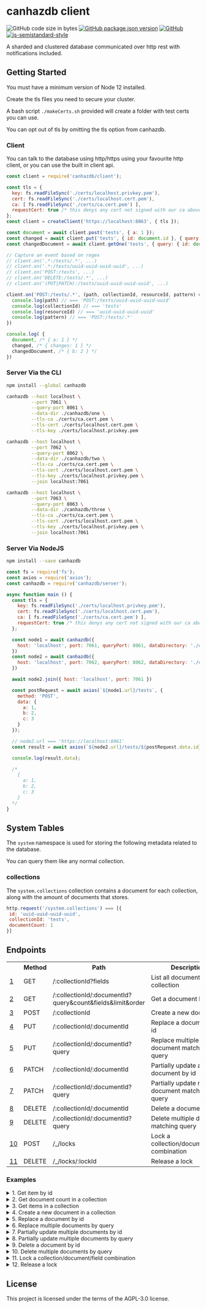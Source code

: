 # canhazdb client
![GitHub code size in bytes](https://img.shields.io/github/languages/code-size/canhazdb/client)
[![GitHub package.json version](https://img.shields.io/github/package-json/v/canhazdb/client)](https://github.com/canhazdb/client/blob/master/package.json)
[![GitHub](https://img.shields.io/github/license/canhazdb/client)](https://github.com/canhazdb/client/blob/master/LICENSE)
[![js-semistandard-style](https://img.shields.io/badge/code%20style-semistandard-brightgreen.svg)](https://github.com/standard/semistandard)

A sharded and clustered database communicated over http rest with notifications included.

## Getting Started
You must have a minimum version of Node 12 installed.

Create the tls files you need to secure your cluster.

A bash script `./makeCerts.sh` provided will create a folder with test certs you can use.

You can opt out of tls by omitting the tls option from canhazdb.

### Client
You can talk to the database using http/https using your favourite http client, or
you can use the built in client api.

```javascript
const client = require('canhazdb/client');

const tls = {
  key: fs.readFileSync('./certs/localhost.privkey.pem'),
  cert: fs.readFileSync('./certs/localhost.cert.pem'),
  ca: [ fs.readFileSync('./certs/ca.cert.pem') ],
  requestCert: true /* this denys any cert not signed with our ca above */
};
const client = createClient('https://localhost:8063', { tls });

const document = await client.post('tests', { a: 1 });
const changed = await client.put('tests', { id: document.id }, { query: { b: 2 } });
const changedDocument = await client.getOne('tests', { query: { id: document.id } });

// Capture an event based on regex
// client.on('.*:/tests/.*', ...)
// client.on('.*:/tests/uuid-uuid-uuid-uuid', ...)
// client.on('POST:/tests', ...)
// client.on('DELETE:/tests/.*', ...)
// client.on('(PUT|PATCH):/tests/uuid-uuid-uuid-uuid', ...)

client.on('POST:/tests/.*', (path, collectionId, resourceId, pattern) => {
  console.log(path) // === 'POST:/tests/uuid-uuid-uuid-uuid'
  console.log(collectionId) // === 'tests'
  console.log(resourceId) // === 'uuid-uuid-uuid-uuid'
  console.log(pattern) // === 'POST:/tests/.*'
})

console.log( {
  document, /* { a: 1 } */
  changed, /* { changes: 1 } */
  changedDocument, /* { b: 2 } */
})
```

### Server Via the CLI
```bash
npm install --global canhazdb
```

```bash
canhazdb --host localhost \
         --port 7061 \
         --query-port 8061 \
         --data-dir ./canhazdb/one \
         --tls-ca ./certs/ca.cert.pem \
         --tls-cert ./certs/localhost.cert.pem \
         --tls-key ./certs/localhost.privkey.pem

canhazdb --host localhost \
         --port 7062 \
         --query-port 8062 \
         --data-dir ./canhazdb/two \
         --tls-ca ./certs/ca.cert.pem \
         --tls-cert ./certs/localhost.cert.pem \
         --tls-key ./certs/localhost.privkey.pem \
         --join localhost:7061

canhazdb --host localhost \
         --port 7063 \
         --query-port 8063 \
         --data-dir ./canhazdb/three \
         --tls-ca ./certs/ca.cert.pem \
         --tls-cert ./certs/localhost.cert.pem \
         --tls-key ./certs/localhost.privkey.pem \
         --join localhost:7061
```

### Server Via NodeJS
```bash
npm install --save canhazdb
```

```javascript
const fs = require('fs');
const axios = require('axios');
const canhazdb = require('canhazdb/server');

async function main () {
  const tls = {
    key: fs.readFileSync('./certs/localhost.privkey.pem'),
    cert: fs.readFileSync('./certs/localhost.cert.pem'),
    ca: [ fs.readFileSync('./certs/ca.cert.pem') ],
    requestCert: true /* this denys any cert not signed with our ca above */
  };

  const node1 = await canhazdb({
    host: 'localhost', port: 7061, queryPort: 8061, dataDirectory: './canhazdata/one', tls
  })
  const node2 = await canhazdb({
    host: 'localhost', port: 7062, queryPort: 8062, dataDirectory: './canhazdata/two', tls
  })

  await node2.join({ host: 'localhost', port: 7061 })

  const postRequest = await axios(`${node1.url}/tests`, {
    method: 'POST',
    data: {
      a: 1,
      b: 2,
      c: 3
    }
  });

  // node2.url === 'https://localhost:8061'
  const result = await axios(`${node2.url}/tests/${postRequest.data.id}`);

  console.log(result.data);

  /*
    {
      a: 1,
      b: 2,
      c: 3
    }
  */
}
```

## System Tables
The `system` namespace is used for storing the following metadata related to the database.

You can query them like any normal collection.

### collections
The `system.collections` collection contains a document for each collection, along with the
amount of documents that stores.

```javascript
http.request('/system.collections') === [{
 id: 'uuid-uuid-uuid-uuid',
 collectionId: 'tests',
 documentCount: 1
}]
```

## Endpoints

<table>
  <tr>
    <th></th>
    <th>Method</th>
    <th>Path</th>
    <th>Description</th>
  </tr>
  <tr>
    <td><a href="https://www.github.com/canhazdb/client">1</a></td>
    <td>GET</td>
    <td>/:collectionId?fields</td>
    <td>List all documents for a collection</td>
  </tr>
  <tr>
    <td><a href="https://www.github.com/canhazdb/client">2</a></td>
    <td>GET</td>
    <td>/:collectionId/:documentId?query&count&fields&limit&order</td>
    <td>Get a document by id</td>
  </tr>
  <tr>
    <td><a href="https://www.github.com/canhazdb/client">3</a></td>
    <td>POST</td>
    <td>/:collectionId</td>
    <td>Create a new document</td>
  </tr>
  <tr>
    <td><a href="https://www.github.com/canhazdb/client">4</a></td>
    <td>PUT</td>
    <td>/:collectionId/:documentId</td>
    <td>Replace a document by id</td>
  </tr>
  <tr>
    <td><a href="https://www.github.com/canhazdb/client">5</a></td>
    <td>PUT</td>
    <td>/:collectionId/:documentId?query</td>
    <td>Replace multiple document matching query</td>
  </tr>
  <tr>
    <td><a href="https://www.github.com/canhazdb/client">6</a></td>
    <td>PATCH</td>
    <td>/:collectionId/:documentId</td>
    <td>Partially update a document by id</td>
  </tr>
  <tr>
    <td><a href="https://www.github.com/canhazdb/client">7</a></td>
    <td>PATCH</td>
    <td>/:collectionId/:documentId?query</td>
    <td>Partially update multiple document matching query</td>
  </tr>
  <tr>
    <td><a href="https://www.github.com/canhazdb/client">8</a></td>
    <td>DELETE</td>
    <td>/:collectionId/:documentId</td>
    <td>Delete a document by id</td>
  </tr>
  <tr>
    <td><a href="https://www.github.com/canhazdb/client">9</a></td>
    <td>DELETE</td>
    <td>/:collectionId/:documentId?query</td>
    <td>Delete multiple document matching query</td>
  </tr>
  <tr>
    <td><a href="https://www.github.com/canhazdb/client">10</a></td>
    <td>POST</td>
    <td>/_/locks</td>
    <td>Lock a collection/document/field combination</td>
  </tr>
  <tr>
    <td><a href="https://www.github.com/canhazdb/client">11</a></td>
    <td>DELETE</td>
    <td>/_/locks/:lockId</td>
    <td>Release a lock</td>
  </tr>
</table>

### Examples
<details>
<summary>1. Get item by id</summary>
  
<table>
  <tr><td><strong>Method</strong></td><td>GET</td></tr>
  <tr><td><strong>URL</strong></td><td>/collectionId</td></tr>
  <tr><td><strong>Fields</strong></td><td>JSON Array</td></tr>
</table>

**HTTP Request:**
```javascript
axios({
  url: 'https://localhost:8061/tests/example-uuid-paramater?fields=["firstName"]',
})
```

**Client:**
```javascript
client.get('tests', { 
  query: {
    id: 'example-uuid-paramater'
  }
});
```
</details>

<details>
<summary>2. Get document count in a collection</summary>

<table>
  <tr><td><strong>Method</strong></td><td>GET</td></tr>
  <tr><td><strong>URL</strong></td><td>/collectionId?count=true</td></tr>
  <tr><td><strong>Query</strong></td><td>Mongo Query Syntax</td></tr>
</table>

**HTTP Request:**
```javascript
axios({
  url: 'https://localhost:8061/tests?count=true&query={"firstName":"Joe"}',
})
```

**Client:**
```javascript
client.count('tests', {
  query: {
    firstName: 'Joe'
  }
});
```
</details>

<details>
<summary>3. Get items in a collection</summary>

<table>
  <tr><td><strong>Method</strong></td><td>GET</td></tr>
  <tr><td><strong>URL</strong></td><td>/collectionId</td></tr>
  <tr><td><strong>Query</strong></td><td>Mongo Query Syntax</td></tr>
  <tr><td><strong>Fields</strong></td><td>JSON Array</td></tr>
  <tr><td><strong>Limit</strong></td><td>Number</td></tr>
  <tr><td><strong>Order</strong></td><td>Direction(fieldName)</td></tr>
</table>

**HTTP Request:**
```javascript
axios({
  url: 'https://localhost:8061/tests?query={"firstName":"Joe"}&fields=["firstName"]&limit=10&order=desc(firstName)',
})
```

**Client:**
```javascript
client.get('tests', {
  query: {
    firstName: 'Joe'
  },
  limit: 10,
  order: 'desc(firstName)'
});
```
</details>

<details>
<summary>4. Create a new document in a collection</summary>

<table>
  <tr><td><strong>Method</strong></td><td>POST</td></tr>
  <tr><td><strong>URL</strong></td><td>/collectionId</td></tr>
  <tr><td><strong>Data</strong></td><td>JSON</td></tr>
</table>

**HTTP Request:**
```javascript
axios({
  url: 'https://localhost:8061/tests',
  method: 'POST',
  data: {
    firstName: 'Joe'
  }
})
```

**Client:**
```javascript
client.post('tests', {
  firstName: 'Joe'
});
```
</details>

<details>
<summary>5. Replace a document by id</summary>

<table>
  <tr><td><strong>Method</strong></td><td>PUT</td></tr>
  <tr><td><strong>URL</strong></td><td>/collectionId/documentId</td></tr>
  <tr><td><strong>Data</strong></td><td>JSON</td></tr>
</table>

**HTTP Request:**
```javascript
axios({
  url: 'https://localhost:8061/tests/example-uuid-paramater',
  method: 'PUT',
  data: {
    firstName: 'Zoe'
  }
})
```

**Client:**
```javascript
client.put('tests', {
  firstName: 'Joe'
});
```
</details>

<details>
<summary>6. Replace multiple documents by query</summary>

<table>
  <tr><td><strong>Method</strong></td><td>PUT</td></tr>
  <tr><td><strong>URL</strong></td><td>/collectionId/documentId</td></tr>
  <tr><td><strong>Data</strong></td><td>JSON</td></tr>
</table>

**HTTP Request:**
```javascript
axios({
  url: 'https://localhost:8061/tests?query={"location":"GB"}',
  method: 'PUT',
  data: {
    firstName: 'Zoe',
    location: 'GB',
    timezone: 'GMT'
  }
})
```

**Client:**
```javascript
client.put('tests', {
    firstName: 'Zoe',
    location: 'GB',
    timezone: 'GMT'
}, {
  query: {
    location: 'GB'
  }
});
```
</details>

<details>
<summary>7. Partially update multiple documents by id</summary>

<table>
  <tr><td><strong>Method</strong></td><td>PATCH</td></tr>
  <tr><td><strong>URL</strong></td><td>/collectionId/documentId</td></tr>
  <tr><td><strong>Data</strong></td><td>JSON</td></tr>
</table>

**HTTP Request:**
```javascript
axios({
  url: 'https://localhost:8061/tests/example-uuid-paramater',
  method: 'PATCH',
  data: {
    timezone: 'GMT'
  }
})
```

**Client:**
```javascript
client.patch('tests', {
    timezone: 'GMT'
}, {
  query: {
    location: 'GB'
  }
});
```
</details>

<details>
<summary>8. Partially update multiple documents by query</summary>

<table>
  <tr><td><strong>Method</strong></td><td>PATCH</td></tr>
  <tr><td><strong>URL</strong></td><td>/collectionId/documentId</td></tr>
  <tr><td><strong>Data</strong></td><td>JSON</td></tr>
</table>

**HTTP Request:**
```javascript
axios({
  url: 'https://localhost:8061/tests?query={"location":"GB"}',
  method: 'PATCH',
  data: {
    timezone: 'GMT'
  }
})
```

**Client:**
```javascript
client.patch('tests', {
    timezone: 'GMT'
}, {
  query: {
    location: 'GB'
  }
});
```
</details>

<details>
<summary>9. Delete a document by id</summary>

<table>
  <tr><td><strong>Method</strong></td><td>DELETE</td></tr>
  <tr><td><strong>URL</strong></td><td>/collectionId/documentId</td></tr>
</table>

**HTTP Request:**
```javascript
axios({
  url: 'https://localhost:8061/tests/example-uuid-paramater',
  method: 'DELETE'
})
```

**Client:**
```javascript
client.delete('tests', {
  query: {
    id: 'example-uuid-paramater'
  }
});
```

</details>

<details>
<summary>10. Delete multiple documents by query</summary>

<table>
  <tr><td><strong>Method</strong></td><td>DELETE</td></tr>
  <tr><td><strong>URL</strong></td><td>/collectionId/documentId</td></tr>
</table>

**HTTP Request:**
```javascript
axios({
  url: 'https://localhost:8061/tests?query={"location":"GB"}',
  method: 'DELETE'
})
```

**Client:**
```javascript
client.delete('tests', {
  query: {
    location: 'GB'
  }
});
```
</details>

<details>
<summary>11. Lock a collection/document/field combination</summary>

<table>
  <tr><td><strong>Method</strong></td><td>POST</td></tr>
  <tr><td><strong>URL</strong></td><td>/_/locks</td></tr>
  <tr><td><strong>Data</strong></td><td>JSON Array</td></tr>
</table>

**HTTP Request:**
```javascript
const lock = await axios({
  url: 'https://localhost:8061/_/locks',
  method: 'POST',
  data: ['users']
});
const lockId = lock.data.id;
```

**Client:**
```javascript
const lockId = await client.lock('users');
```
</details>

<details>
<summary>12. Release a lock</summary>

<table>
  <tr><td><strong>Method</strong></td><td>DELETE</td></tr>
  <tr><td><strong>URL</strong></td><td>/_/locks/:lockId</td></tr>
</table>

**HTTP Request:**
```javascript
const lock = await axios({
  url: 'https://localhost:8061/_/locks',
  method: 'POST',
  data: ['users']
});
const lockId = lock.data.id;

const lock = await axios({
  url: 'https://localhost:8061/users',
  method: 'POST',
  headers: {
    'x-lock-id': lockId,
    'x-lock-strategy': 'wait' // optional: can be 'fail' or 'wait'. default is 'wait'.
  }
});

await axios({
  url: `https://localhost:8061/_/locks/${lockId}`,
  method: 'DELETE'
});
```

**Client:**
```javascript
const lockId = await client.lock(['users']);
const newDocument = await client.post('users', {
  name: 'mark'
}, {
  lockId,
  lockStrategy: 'wait' // optional: can be 'fail' or 'wait'. default is 'wait'.
});
await client.unlock(lockId);
```
</details>

## License
This project is licensed under the terms of the AGPL-3.0 license.
